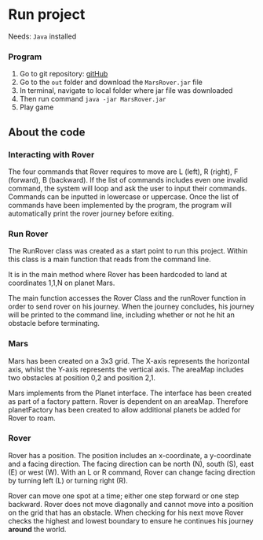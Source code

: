 # Run project
Needs: `Java` installed

### Program
1. Go to git repository: [gitHub](https://github.com/fionatolliday/mars-rover)
2. Go to the `out` folder and download the `MarsRover.jar` file
3. In terminal, navigate to local folder where jar file was downloaded
4. Then run command `java -jar MarsRover.jar`
5. Play game


## About the code

### Interacting with Rover
The four commands that Rover requires to move are L (left), R (right), F (forward), B (backward).
If the list of commands includes even one invalid command, the system will loop and ask the user to
input their commands.
Commands can be inputted in lowercase or uppercase.
Once the list of commands have been implemented by the program, the program will automatically print
the rover journey before exiting.

### Run Rover
The RunRover class was created as a start point to run this project.
Within this class is a main function that reads from the command line.

It is in the main method where Rover has been hardcoded to land at coordinates 1,1,N on planet Mars.


The main function accesses the Rover Class and the runRover function in order to send rover on his
journey.  When the journey concludes, his journey will be printed to the
command line, including whether or not he hit an obstacle before terminating.

### Mars
Mars has been created on a 3x3 grid.
The X-axis represents the horizontal axis, whilst the Y-axis represents the vertical axis.
The areaMap includes two obstacles at position 0,2 and position 2,1.

Mars implements from the Planet interface.  The interface has been created as part of a factory
pattern.  Rover is dependent on an areaMap.  Therefore planetFactory has been created to allow
additional planets be added for Rover to roam.

### Rover
Rover has a position.  The position includes an x-coordinate, a y-coordinate and a facing direction.
The facing direction can be north (N), south (S), east (E) or west (W).
With an L or R command, Rover can change facing direction by turning left (L) or turning right (R).

Rover can move one spot at a time; either one step forward or one step backward.
Rover does not move diagonally and cannot move into a position on the grid that has an obstacle.
When checking for his next move Rover checks the highest and lowest boundary to ensure he continues
his journey **around** the world.

